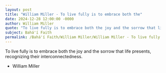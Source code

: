 ```yaml
---
layout: post
title: "William Miller - To live fully is to embrace both the"
date: 2024-12-28 12:00:00 -0000
author: William Miller
quote: "To live fully is to embrace both the joy and the sorrow that life presents, recognizing their interconnectedness."
subject: Bahá'í Faith
permalink: /Bahá'í Faith/William Miller/William Miller - To live fully is to embrace both the
---
```


To live fully is to embrace both the joy and the sorrow that life presents, recognizing their interconnectedness.

- William Miller
